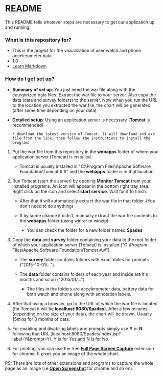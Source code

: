 # README #

This README tells whatever steps are necessary to get our application up and running.

### What is this repository for? ###

* This is the project for the visualization of user watch and phone accelerometer data.
* 1.0
* [Learn Markdown](https://bitbucket.org/tutorials/markdowndemo)

### How do I get set up? ###

* **Summary of set up**: You just need the war file along with the categorized data files. Extract the war file to your server. Also copy the data (data and survey folders) to the server. Now when you run the URL to the location you extracted the war file, the chart will be generated (after some time depending on your data).

* **Detailed setup**: Using an application server is necessary ([**Tomcat**](http://tomcat.apache.org/) is recommended)

      * download the latest version of Tomcat. It will download and exe file from the link, then follow the instructions to install the program)

1) Put the war file from this repository in the **webapps** folder of where your application server (Tomcat) is installed.

   * Tomcat is usually installed in "C:\Program Files\Apache Software Foundation\Tomcat #.#" and the **webapps** folder is in that location.

2) Run Tomcat (start the server) by opening **Monitor Tomcat** from your installed programs. An icon will appear in the bottom right tray area. Right click on the icon and select **start service**. Wait for it to finish.

   * After that it will automatically extract the war file in that folder. (You don't need to do anything)

   * If by some chance it didn't, manually extract the war file contents to the **webapps** folder (using winrar or winzip)

      * You can check the folder for a new folder named **Spades**

3) Copy the **data** and **survey** folder containing your data to the root folder of which your application server (Tomcat) is installed ("C:\Program Files\Apache Software Foundation\Tomcat #.#").

   * The **survey** folder contains folders with exact dates for prompts ("2015-10-01/...").

   * The **data** folder contains folders of each year and inside are it's months and so on ("2015/01/...").

      * The files in the folders are accelerometer data, battery data for both watch and phone along with annotation labels.

4) After that using a browser, go to the URL of which the war file is located (for Tomcat it will be **localhost:8080/Spades**). After a few minutes (depending on the size of your data), the chart will be drawn. Usually 15mins for 3 months of data.

5) For enabling and disabling labels and prompts simply use **Y** or **N** following that URL (localhost:8080/Spades/index.jsp?label=Y&prompt=Y). Y is for Yes and N is for No.

6) For printing, you can use the free **[Full Page Screen Capture](https://chrome.google.com/webstore/detail/full-page-screen-capture/fdpohaocaechififmbbbbbknoalclacl?hl=en-US)** extension for chrome. It gives you an image of the whole chart.

PS: There are lots of other extensions and programs to capture the whole page as an image (i.e **[Open Screenshot](https://chrome.google.com/webstore/detail/open-screenshot/akgpcdalpfphjmfifkmfbpdmgdmeeaeo?hl=en)** for chrome and so on).